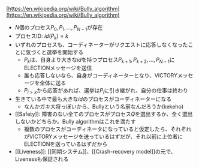 [https://en.wikipedia.org/wiki/Bully_algorithm](https://en.wikipedia.org/wiki/Bully_algorithm)

- $N$個のプロセス$P_0, P_1, ..., P_{N-1}$が存在
- プロセスID: $id(P_k) = k$
- いずれのプロセスも、コーディネーターがリクエストに応答しなくなったことに気づくと選挙を開始する
	- $P_k$は、自身より大きな$id$を持つプロセス$P_{k+1}, P_{k+2}, ..., P_{N-1}$にELECTIONメッセージを送信
	- 誰も応答しないなら、自身がコーディネーターとなり、VICTORYメッセージを全体に送る
	- $P_{i>k}$から応答があれば、選挙は$P_i$に引き継がれ、自分の仕事は終わり
- 生きている中で最も大きな$id$のプロセスがコーディネーターになる
	- なんかガキ大将っぽいから、Bullyという名前なんだろうか(kekeho)
- [[Safety]]: 障害のない全てのプロセスがプロセス$Q$を選出するか、全く選出しないかどちらか。Bully algorithmはこれを満たす
	- 複数のプロセスがコーディネータになっていると仮定したら、それぞれがVICTORYメッセージを送っているはずだが、それ以前に上位者にELECTIONを送っているはずだから
- [[Liveness]]: [[同期システム]]、[[Crash-recovery model]]の元で、Livenessも保証される
